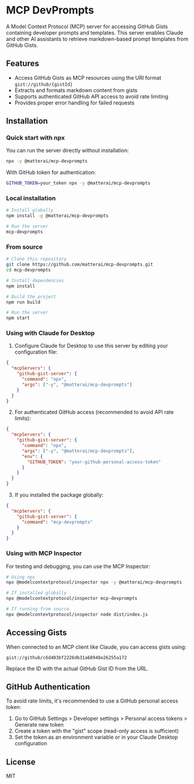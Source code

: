 # MCP DevPrompts

A Model Context Protocol (MCP) server for accessing GitHub Gists containing developer prompts and templates. This server enables Claude and other AI assistants to retrieve markdown-based prompt templates from GitHub Gists.

## Features

- Access GitHub Gists as MCP resources using the URI format `gist://github/{gistId}`
- Extracts and formats markdown content from gists
- Supports authenticated GitHub API access to avoid rate limiting
- Provides proper error handling for failed requests

## Installation

### Quick start with npx

You can run the server directly without installation:

```bash
npx -y @matterai/mcp-devprompts
```

With GitHub token for authentication:

```bash
GITHUB_TOKEN=your_token npx -y @matterai/mcp-devprompts
```

### Local installation

```bash
# Install globally
npm install -g @matterai/mcp-devprompts

# Run the server
mcp-devprompts
```

### From source

```bash
# Clone this repository
git clone https://github.com/matterai/mcp-devprompts.git
cd mcp-devprompts

# Install dependencies
npm install

# Build the project
npm run build

# Run the server
npm start
```

### Using with Claude for Desktop

1. Configure Claude for Desktop to use this server by editing your configuration file:

```json
{
  "mcpServers": {
    "github-gist-server": {
      "command": "npx",
      "args": ["-y", "@matterai/mcp-devprompts"]
    }
  }
}
```

2. For authenticated GitHub access (recommended to avoid API rate limits):

```json
{
  "mcpServers": {
    "github-gist-server": {
      "command": "npx",
      "args": ["-y", "@matterai/mcp-devprompts"],
      "env": {
        "GITHUB_TOKEN": "your-github-personal-access-token"
      }
    }
  }
}
```

3. If you installed the package globally:

```json
{
  "mcpServers": {
    "github-gist-server": {
      "command": "mcp-devprompts"
    }
  }
}
```

### Using with MCP Inspector

For testing and debugging, you can use the MCP Inspector:

```bash
# Using npx
npx @modelcontextprotocol/inspector npx -y @matterai/mcp-devprompts

# If installed globally
npx @modelcontextprotocol/inspector mcp-devprompts

# If running from source
npx @modelcontextprotocol/inspector node dist/index.js
```

## Accessing Gists

When connected to an MCP client like Claude, you can access gists using:

```
gist://github/c6d403bf2226db31a68948e26255a172
```

Replace the ID with the actual GitHub Gist ID from the URL.

## GitHub Authentication

To avoid rate limits, it's recommended to use a GitHub personal access token:

1. Go to GitHub Settings > Developer settings > Personal access tokens > Generate new token
2. Create a token with the "gist" scope (read-only access is sufficient)
3. Set the token as an environment variable or in your Claude Desktop configuration

## License

MIT
